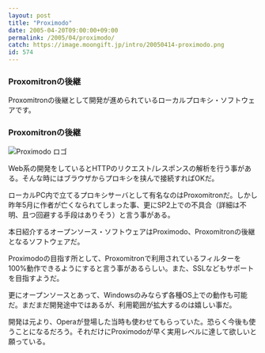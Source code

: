 ```yaml
---
layout: post
title: "Proximodo"
date: 2005-04-20T09:00:00+09:00
permalink: /2005/04/proximodo/
catch: https://image.moongift.jp/intro/20050414-proximodo.png
id: 574
---
```

### Proxomitronの後継
  
Proxomitronの後継として開発が進められているローカルプロキシ・ソフトウェアです。  
<!--more-->  

### Proxomitronの後継
  

![Proximodo ロゴ](https://image.moongift.jp/intro/20050414-proximodo.png "Proximodo ロゴ")

  

Web系の開発をしているとHTTPのリクエスト/レスポンスの解析を行う事がある。そんな時にはブラウザからプロキシを挟んで接続すればOKだ。

  

ローカルPC内で立てるプロキシサーバとして有名なのはProxomitronだ。しかし昨年5月に作者が亡くなられてしまった事、更にSP2上での不具合（詳細は不明、且つ回避する手段はありそう）と言う事がある。

  

本日紹介するオープンソース・ソフトウェアはProximodo、Proxomitronの後継となるソフトウェアだ。

  

Proximodoの目指す所として、Proxomitronで利用されているフィルターを100%動作できるようにすると言う事があるらしい。また、SSLなどもサポートを目指すようだ。

  

更にオープンソースとあって、Windowsのみならず各種OS上での動作も可能だ。まだまだ開発途中ではあるが、利用範囲が拡大するのは嬉しい事だ。

  

開発は元より、Operaが登場した当時も使わせてもらっていた。恐らく今後も使うことになるだろう。それだけにProximodoが早く実用レベルに達して欲しいと願っている。

